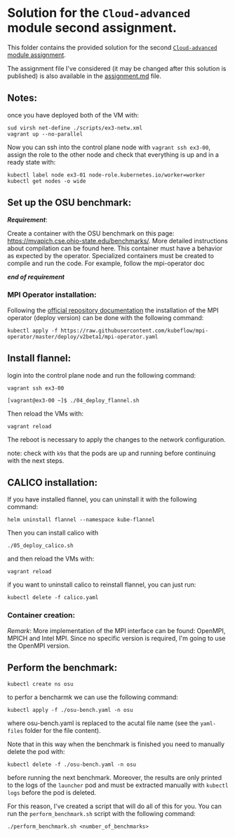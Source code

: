 # Solution for the `Cloud-advanced` module second assignment.

This folder contains the provided solution for the second [`Cloud-advanced` module assignment](https://github.com/Foundations-of-HPC/Cloud-advanced-2023/blob/main/Assignments/Exercise.md). 

The assignment file I've considered (it may be changed after this solution is published) is also available in the [assignment.md](./assignment.md) file. 



## Notes: 

once you have deployed both of the VM with:

```
sud virsh net-define ./scripts/ex3-netw.xml
vagrant up --no-parallel
```

Now you can ssh into the control plane node  with `vagrant ssh ex3-00`, assign the role to the other node and check that everything is up and in a ready  state with:
```
kubectl label node ex3-01 node-role.kubernetes.io/worker=worker
kubectl get nodes -o wide
```

## Set up the OSU benchmark:

***Requirement***:

Create a container with the OSU benchmark on this page: https://mvapich.cse.ohio-state.edu/benchmarks/. More detailed instructions about compilation can be found here. This container must have a behavior as expected by the operator. Specialized containers must be created to compile and run the code. For example, follow the mpi-operator doc

***end of requirement***





### MPI Operator installation:

Following the [official repository documentation](https://github.com/kubeflow/mpi-operator) the installation of the MPI operator (deploy version) can be done with the following command:

```
kubectl apply -f https://raw.githubusercontent.com/kubeflow/mpi-operator/master/deploy/v2beta1/mpi-operator.yaml
```


## Install flannel:

login into the control plane node and run the following command:

```
vagrant ssh ex3-00

[vagrant@ex3-00 ~]$ ./04_deploy_flannel.sh
```

Then reload the VMs with:

```
vagrant reload
```

The reboot is necessary to apply the changes to the network configuration.


note: check with `k9s` that the pods are up and running before continuing with the next steps.


## CALICO installation:

If you have installed flannel, you can uninstall it with the following command:

```
helm uninstall flannel --namespace kube-flannel
```

Then you can install calico with

```
./05_deploy_calico.sh
```

and then reload the VMs with:

```
vagrant reload
```


if you want to uninstall calico to reinstall flannel, you can just run:
 
```
kubectl delete -f calico.yaml
```

### Container creation:

*Remark*: More implementation of the MPI interface can be found: OpenMPI, MPICH and Intel MPI. Since no specific version is required, I'm going to use the OpenMPI version.


## Perform the benchmark:

```
kubectl create ns osu
```

to perfor a bencharmk we can use the following command:

```
kubectl apply -f ./osu-bench.yaml -n osu 
```

where osu-bench.yaml is replaced to the acutal file name (see the `yaml-files` folder for the file content).

Note that in this way when the benchmark is finished you need to manually delete the pod with:

```
kubectl delete -f ./osu-bench.yaml -n osu 
```

before running the next benchmark. Moreover, the results are only printed to the logs of the `launcher` pod and must be extracted manually with `kubectl logs` before the pod is deleted.

For this reason, I've created a script that will do all of this for you. You can run the `perform_benchmark.sh` script with the following command:

```
./perform_benchmark.sh <number_of_benchmarks>
```